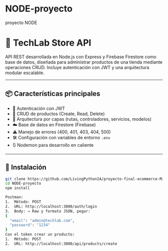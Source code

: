 # NODE-proyecto
 proyecto NODE
# 🛒 TechLab Store API

API REST desarrollada en Node.js con Express y Firebase Firestore como base de datos, diseñada para administrar productos de una tienda mediante operaciones CRUD. Incluye autenticación con JWT y una arquitectura modular escalable.

---

## 📦 Características principales

- 🔐 Autenticación con JWT
- 🔄 CRUD de productos (Create, Read, Delete)
- 🧱 Arquitectura por capas (rutas, controladores, servicios, modelos)
- ☁️ Base de datos en Firestore (Firebase)
- ⚠️ Manejo de errores (400, 401, 403, 404, 500)
- 🛠️ Configuración con variables de entorno `.env`
- 🔃 Nodemon para desarrollo en caliente

---

## 🚀 Instalación

```bash
git clone https://github.com/LivingPythonIA/proyecto-final-ecommerce-Miriam-Belza.git
cd NODE-proyecto
npm install

Postman: 
1.	Método: POST
2.	URL: http://localhost:3000/auth/login
3.	Body: → Raw y formato JSON, pegar: 
{
  "email": "admin@techlab.com",
  "password": "1234"
}
Con el token crear un producto:
1.	Método: POST
2.	URL: http://localhost:3000/api/products/create


